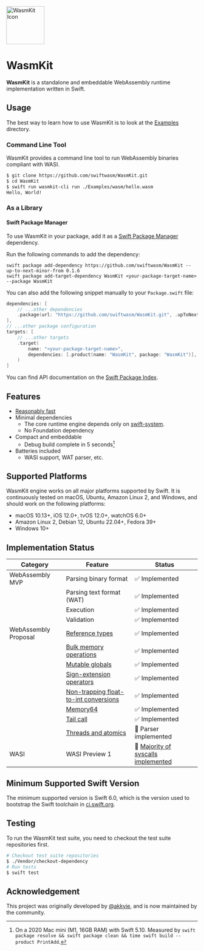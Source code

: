 <img alt="WasmKit Icon" src="https://raw.github.com/wiki/akkyie/wakit/images/wakit_icon.png" width="100px">

# WasmKit

**WasmKit** is a standalone and embeddable WebAssembly runtime implementation written in Swift.

## Usage

The best way to learn how to use WasmKit is to look at the [Examples](./Examples) directory.

### Command Line Tool

WasmKit provides a command line tool to run WebAssembly binaries compliant with WASI.

```sh
$ git clone https://github.com/swiftwasm/WasmKit.git
$ cd WasmKit
$ swift run wasmkit-cli run ./Examples/wasm/hello.wasm
Hello, World!
```

### As a Library

#### Swift Package Manager

To use WasmKit in your package, add it as a [Swift Package Manager](https://www.swift.org/documentation/package-manager/) dependency.

Run the following commands to add the dependency:

```
swift package add-dependency https://github.com/swiftwasm/WasmKit --up-to-next-minor-from 0.1.6
swift package add-target-dependency WasmKit <your-package-target-name> --package WasmKit
```

You can also add the following snippet manually to your `Package.swift` file:

```swift
dependencies: [
    // ...other dependencies
    .package(url: "https://github.com/swiftwasm/WasmKit.git", .upToNextMinor(from: "0.1.6")),
],
// ...other package configuration
targets: [
    // ...other targets
    .target(
        name: "<your-package-target-name>",
        dependencies: [.product(name: "WasmKit", package: "WasmKit")],
    )
]
```

You can find API documentation on the [Swift Package Index](https://swiftpackageindex.com/swiftwasm/WasmKit/main/documentation/wasmkit).

## Features

- [Reasonably fast](./Documentation/RegisterMachine.md#performance-evaluation)
- Minimal dependencies
    - The core runtime engine depends only on [swift-system](https://github.com/apple/swift-system).
    - No Foundation dependency
- Compact and embeddable
    - Debug build complete in 5 seconds[^1]
- Batteries included
    - WASI support, WAT parser, etc.


## Supported Platforms

WasmKit engine works on all major platforms supported by Swift. It is continuously tested on macOS, Ubuntu, Amazon Linux 2, and Windows,
and should work on the following platforms:

- macOS 10.13+, iOS 12.0+, tvOS 12.0+, watchOS 6.0+
- Amazon Linux 2, Debian 12, Ubuntu 22.04+, Fedora 39+
- Windows 10+

## Implementation Status

| Category | Feature | Status |
|----------|---------|--------|
| WebAssembly MVP | Parsing binary format | ✅ Implemented |
|                 | Parsing text format (WAT) | ✅ Implemented |
|                 | Execution | ✅ Implemented |
|                 | Validation | ✅ Implemented  |
| WebAssembly Proposal | [Reference types](https://github.com/WebAssembly/reference-types/blob/master/proposals/reference-types/Overview.md) | ✅ Implemented |
|                      | [Bulk memory operations](https://github.com/WebAssembly/bulk-memory-operations/blob/master/proposals/bulk-memory-operations/Overview.md) | ✅ Implemented |
|                      | [Mutable globals](https://github.com/WebAssembly/mutable-global/blob/master/proposals/mutable-global/Overview.md) | ✅ Implemented |
|                      | [Sign-extension operators](https://github.com/WebAssembly/spec/blob/master/proposals/sign-extension-ops/Overview.md) | ✅ Implemented |
|                      | [Non-trapping float-to-int conversions](https://github.com/WebAssembly/nontrapping-float-to-int-conversions/blob/main/proposals/nontrapping-float-to-int-conversion/Overview.md) | ✅ Implemented |
|                      | [Memory64](https://github.com/WebAssembly/memory64/blob/main/proposals/memory64/Overview.md) | ✅ Implemented |
|                      | [Tail call](https://github.com/WebAssembly/tail-call/blob/master/proposals/tail-call/Overview.md) | ✅ Implemented |
|                      | [Threads and atomics](https://github.com/WebAssembly/threads/blob/master/proposals/threads/Overview.md) | 🚧 Parser implemented |
| WASI | WASI Preview 1 | 🚧 [Majority of syscalls implemented](https://github.com/swiftwasm/WasmKit/blob/d9b56a7b3f979a72682c0d37f6cc71b3493dae65/Tests/WASITests/IntegrationTests.swift#L31) |


## Minimum Supported Swift Version

The minimum supported version is Swift 6.0, which is the version used to bootstrap the Swift toolchain in [ci.swift.org](https://ci.swift.org/).

## Testing

To run the WasmKit test suite, you need to checkout the test suite repositories first.

```sh
# Checkout test suite repositories
$ ./Vendor/checkout-dependency
# Run tests
$ swift test
```

## Acknowledgement

This project was originally developed by [@akkyie](https://github.com/akkyie), and is now maintained by the community.

[^1]: On a 2020 Mac mini (M1, 16GB RAM) with Swift 5.10. Measured by `swift package resolve && swift package clean && time swift build --product PrintAdd`.
